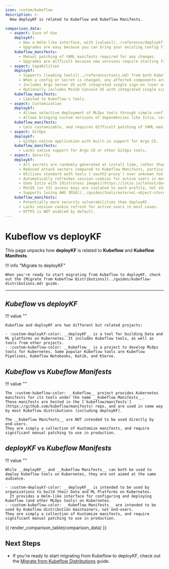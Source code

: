 ```yaml
---
icon: custom/kubeflow
description: >-
  How deployKF is related to Kubeflow and Kubeflow Manifests.

comparison_data:
  - aspect: Ease of Use
    deploykf:
      - Has a Helm-like interface, with [values](../reference/deploykf-values.md) for configuring all aspects of the deployment (no need to edit Kubernetes YAML)
      - Upgrades are easy because you can bring your existing config files to new versions. Furthermore, values only have minimal [changes between versions](../releases/changelog-deploykf.md).
    kubeflow_manifests:
      - Manual patching of YAML manifests required for any changes.
      - Upgrades are difficult because new versions require starting from scratch with the new manifests.
  - aspect: Capabilities
    deploykf:
      - Supports [leading tools](../reference/tools.md) from both Kubeflow, and other projects.
      - When a config or secret is changed, any affected components are automatically restarted.
      - Includes Argo Server UI with integrated single sign-on (user access is aligned to [profile memberships](../guides/platform/deploykf-profiles.md) ).
      - Optionally includes MinIO Console UI with integrated single sign-on (user access is aligned to [profile memberships](../guides/platform/deploykf-profiles.md)).
    kubeflow_manifests:
      - Limited to Kubeflow's tools.
  - aspect: Customization
    deploykf:
      - Allows selective deployment of MLOps tools through simple config values.
      - Allows bringing custom versions of dependencies like Istio, cert-manager, [MySQL](../guides/tools/external-mysql.md), [S3](..//guides/tools/external-object-store.md), and more.
    kubeflow_manifests:
      - Less customizable, and requires difficult patching of YAML manifests.
  - aspect: GitOps
    deploykf:
      - GitOps-native application with built-in support for Argo CD.
    kubeflow_manifests:
      - Lacks native support for Argo CD or other GitOps tools.
  - aspect: Security
    deploykf:
      - All secrets are randomly generated at install time, rather than being hardcoded in manifests.
      - Reduced attack vectors compared to Kubeflow Manifests, particularly in Istio configurations.
      - Utilizes standard auth tools (`oauth2-proxy`) over unknown tools (`arrikto/oidc-authservice`).
      - Automatically refreshes session cookies for active users in most cases (users will need to log in less often).
      - Uses Istio with [distroless images](https://istio.io/latest/docs/ops/configuration/security/harden-docker-images/) by default.
      - MinIO (or S3) access keys are isolated to each profile, not shared, and scoped to the minimum required permissions.
      - Supports [using AWS IRSA](../guides/tools/external-object-store.md#irsa-based-authentication) instead of S3 access keys.
    kubeflow_manifests:
      - Potentially more security vulnerabilities than deployKF.
      - Lacks session cookie refresh for active users in most cases.
      - HTTPS is NOT enabled by default.
---
```


# Kubeflow vs deployKF

This page unpacks how __deployKF__ is related to __Kubeflow__ and __Kubeflow Manifests__.

!!! info "Migrate to deployKF"

    When you're ready to start migrating from Kubeflow to deployKF, check out the [Migrate from Kubeflow Distributions](../guides/kubeflow-distributions.md) guide.

---

## _Kubeflow_ vs _deployKF_

!!! value ""

    Kubeflow and deployKF are two different but related projects:
      
    - :custom-deploykf-color: __deployKF__ is a tool for building Data and ML platforms on Kubernetes. It includes Kubeflow tools, as well as tools from other projects.
    - :custom-kubeflow-color: __Kubeflow__ is a project to develop MLOps tools for Kubernetes. Some popular Kubeflow tools are Kubeflow Pipelines, Kubeflow Notebooks, Katib, and KServe.

## _Kubeflow_ vs _Kubeflow Manifests_

!!! value ""

    The :custom-kubeflow-color: __Kubeflow__ project provides Kubernetes manifests for its tools under the name __Kubeflow Manifests__.
    These manifests are hosted in the [`kubeflow/manifests`](https://github.com/kubeflow/manifests) repo, and are used in some way by most Kubeflow distributions (including deployKF).
    
    The __Kubeflow Manifests__ are NOT intended to be used directly by end-users.
    They are simply a collection of Kustomize manifests, and require significant manual patching to use in production.

## _deployKF_ vs _Kubeflow Manifests_

!!! value ""

    While __deployKF__ and __Kubeflow Manifests__ can both be used to deploy Kubeflow tools on Kubernetes, they are not aimed at the same audience.
    
    - :custom-deploykf-color: __deployKF__ is intended to be used by organizations to build their Data and ML Platforms on Kubernetes.
      It provides a Helm-like interface for configuring and deploying Kubeflow (and other MLOps tools) on Kubernetes.
    - :custom-kubeflow-color: __Kubeflow Manifests__ are intended to be used by Kubeflow distribution maintainers, not end-users.
    They are simply a collection of Kustomize manifests, and require significant manual patching to use in production.

{{ render_comparison_table(comparison_data) }}

## Next Steps

- If you're ready to start migrating from Kubeflow to deployKF, check out the [Migrate from Kubeflow Distributions](../guides/kubeflow-distributions.md) guide.